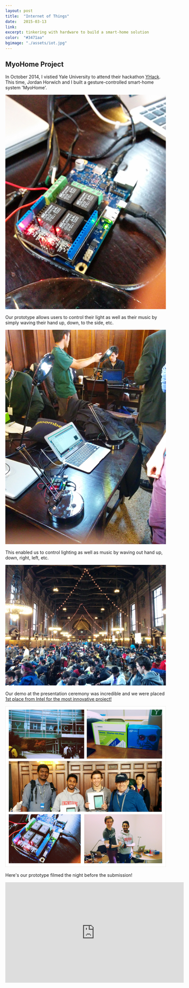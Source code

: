 ```yaml
---
layout: post
title:  "Internet of Things"
date:   2015-03-13
link:	
excerpt: tinkering with hardware to build a smart-home solution 
color:  "#3471aa"
bgimage: "./assets/iot.jpg"
---
```


## MyoHome Project

In October 2014, I vistied Yale University to attend their hackathon [YHack](http://yhack.org/ "Title"). This time, Jordan Horwich and I built a gesture-controlled smart-home system 'MyoHome'. 

![Intel Board](/assets/intelG.jpg)

Our prototype allows users to control their light as well as their music by simply waving their hand up, down, to the side, etc. 

![Demo](/assets/demo.jpg)

This enabled us to control lighting as well as music by waving out hand up, down, right, left, etc.


![Final Ceremony](/assets/presentations.jpg)

Our demo at the presentation ceremony was incredible and we were placed [1st place from Intel for the most innovative project!](http://challengepost.com/software/myohome-2rd97/ "Title") 

![YHack, Yale](/assets/myo-home-collage.jpg)

Here's our prototype filmed the night before the submission!

<div class="embed-container">
    <iframe width="560" height="315" src="https://www.youtube.com/embed/couLh0OFTwQ" frameborder="0" allowfullscreen></iframe>
</div>



